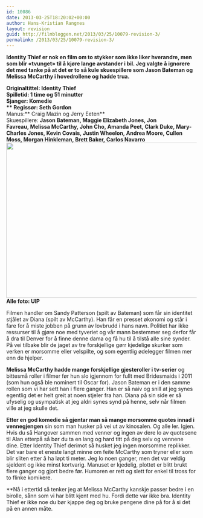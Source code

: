 ```yaml
---
id: 10086
date: 2013-03-25T18:20:02+00:00
author: Hans-Kristian Rangnes
layout: revision
guid: http://filmbloggen.net/2013/03/25/10079-revision-3/
permalink: /2013/03/25/10079-revision-3/
---
```

**Identity Thief er nok en film om to stykker som ikke liker hverandre, men som blir &laquo;tvunget&raquo; til å kjøre lange avstander i bil. Jeg valgte å ignorere det med tanke på at det er to så kule skuespillere som Jason Bateman og Melissa McCarthy i hovedrollene og hadde trua.<!--more-->**

  
**Originaltittel: **Identity Thief  
**Spilletid: **1 time og 51 minutter**  
Sjanger:** Komedie**  
** **Regissør:** Seth Gordon**  
Manus:** Craig Mazin og Jerry Eeten**  
Skuespillere: **Jason Bateman, Maggie Elizabeth Jones, Jon Favreau, Melissa McCarthy, John Cho, Amanda Peet, Clark Duke, Mary-Charles Jones, Kevin Covais, Justin Wheelon, Andrea Moore, Cullen Moss, Morgan Hinkleman, Brett Baker, Carlos Navarro  
<a href="http://filmbloggen.net/?attachment_id=10084" rel="attachment wp-att-10084"><img class="alignnone size-large wp-image-10084" src="http://filmbloggen.net/wp-content/uploads//2013/03/iuduwec3-620x411.jpg" alt="" width="620" height="411" /></a>  
**Alle foto:** UIP**</p> 

Filmen handler om Sandy Patterson (spilt av Bateman) som får sin identitet stjålet av Diana (spilt av McCarthy).</strong> Han får en presset økonomi og står i fare for å miste jobben på grunn av lovbrudd i hans navn. Politiet har ikke ressurser til å gjøre noe med tyveriet og vår mann bestemmer seg derfor får å dra til Denver for å finne denne dama og få hu til å tilstå alle sine synder. På vei tilbake blir de jaget av tre forskjellige gørr kjedelige skurker som verken er morsomme eller velspilte, og som egentlig ødelegger filmen mer enn de hjelper.

**Melissa McCarthy hadde mange forskjellige gjesteroller i tv-serier** og bittesmå roller i filmer før hun slo igjennom for fullt med Bridesmaids i 2011 (som hun også ble nominert til Oscar for). Jason Bateman er i den samme rollen som vi har sett han i flere ganger. Han er så naiv og snill at jeg synes egentlig det er helt greit at noen stjeler fra han. Diana på sin side er så ufyselig og usympatisk at jeg aldri synes synd på henne, selv når filmen ville at jeg skulle det.

**Etter en god komedie så gjentar man så mange morsomme quotes innad i vennegjengen** sin som man husker på vei ut av kinosalen. Og alle ler. Igjen. Hvis du så Hangover sammen med venner og ingen av dere lo av quotesene til Alan etterpå så bør du ta en lang og hard titt på deg selv og vennene dine. Etter Identity Thief derimot så husket jeg ingen morsomme replikker. Det var bare et eneste langt minne om feite McCarthy som tryner eller som blir sliten etter å ha løpt ti meter. Jeg lo noen ganger, men det var veldig sjeldent og ikke minst kortvarig. Manuset er kjedelig, plottet er blitt brukt flere ganger og gjort bedre før. Humoren er rett og slett for enkel til tross for to flinke komikere.

**Nå i ettertid så tenker jeg at Melissa McCarthy kanskje passer bedre i en birolle, sånn som vi har blitt kjent med hu. Fordi dette var ikke bra. Identity Thief er ikke noe du bør kjappe deg og bruke pengene dine på for å si det på en annen måte.</p> 

<span class='embed-youtube' style='text-align:center; display: block;'></span>  
</strong>